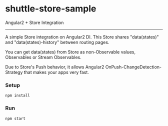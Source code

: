 # shuttle-store-sample
Angular2 + Store Integration

---

A simple Store integration on Angular2 DI. This Store shares "data(states)" and "data(states)-history" between routing pages.

You can get data(states) from Store as non-Observable values, Observables or Stream Observables. 

Due to Store's Push behavior, it allows Angular2 OnPush-ChangeDetection-Strategy that makes your apps very fast. 

### Setup
```
npm install
```

### Run
```
npm start
```